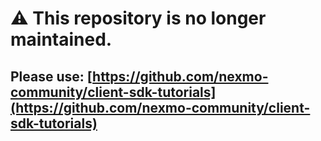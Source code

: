 # ⚠️ This repository is no longer maintained. 

## Please use: [https://github.com/nexmo-community/client-sdk-tutorials](https://github.com/nexmo-community/client-sdk-tutorials)
